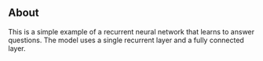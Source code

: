 ## About

This is a simple example of a recurrent neural network that learns to answer questions. The model uses a single recurrent layer and a fully connected layer.